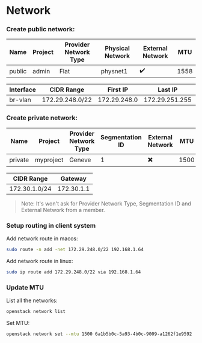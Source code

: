# Network

### Create public network:

Name | Project | Provider Network Type | Physical Network | External Network | MTU
---|---|---|---|---|---
public | admin | Flat | physnet1 | ✔️ | 1558

Interface | CIDR Range | First IP | Last IP | Gateway | DHCP
---|---|---|---|---|---
br-vlan | 172.29.248.0/22 | 172.29.248.0 | 172.29.251.255 | 172.29.248.1 | 172.29.249.110,172.29.249.200

### Create private network:

Name | Project | Provider Network Type | Segmentation ID | External Network | MTU
---|---|---|---|---|---
private | myproject | Geneve | 1 | ✖️ | 1500

CIDR Range | Gateway
---|---
172.30.1.0/24 | 172.30.1.1

> Note: It's won't ask for Provider Network Type, Segmentation ID and External Network from a member.

### Setup routing in client system

Add network route in macos:
```bash
sudo route -n add -net 172.29.248.0/22 192.168.1.64
```

Add network route in linux:
```bash
sudo ip route add 172.29.248.0/22 via 192.168.1.64
```

### Update MTU

List all the networks:
```bash
openstack network list
```

Set MTU:
```bash
openstack network set --mtu 1500 6a1b5b0c-5a93-4b0c-9009-a1262f1e9592
```


